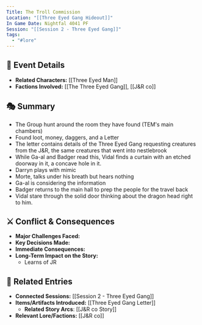 ```yaml
---
Title: The Troll Commission
Location: "[[Three Eyed Gang Hideout]]"
In Game Date: Nightfal 4041 PF
Session: "[[Session 2 - Three Eyed Gang]]"
tags:
  - "#lore"
---
```


## 📆 Event Details
- **Related Characters:** [[Three Eyed Man]]  
- **Factions Involved:** [[The Three Eyed Gang]], [[J&R co]]  

## 🎭 Summary
- The Group hunt around the room they have found (TEM's main chambers)
- Found loot, money, daggers, and a Letter
- The letter contains details of the Three Eyed Gang requesting creatures from the J&R, the same creatures that went into nestlebrook
- While Ga-al and Badger read this, Vidal finds a curtain with an etched doorway in it, a concave hole in it.
- Darryn plays with mimic
- Morte, talks under his breath but hears nothing
- Ga-al is considering the information
- Badger returns to the main hall to prep the people for the travel back
- Vidal stare through the solid door thinking about the dragon head right to him.

## ⚔️ Conflict & Consequences
- **Major Challenges Faced:**  
- **Key Decisions Made:**  
- **Immediate Consequences:**  
- **Long-Term Impact on the Story:**  
	- Learns of JR

## 🔗 Related Entries
- **Connected Sessions:** [[Session 2 - Three Eyed Gang]]  
- **Items/Artifacts Introduced:** [[Three Eyed Gang Letter]]  
	- **Related Story Arcs**: [[J&R co Story]]
- **Relevant Lore/Factions:** [[J&R co]]  
